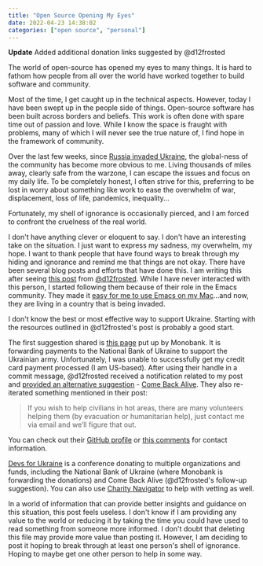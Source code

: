 ```yaml
---
title: "Open Source Opening My Eyes"
date: 2022-04-23 14:38:02
categories: ["open source", "personal"]
---
```


**Update** Added additional donation links suggested by @d12frosted

The world of open-source has opened my eyes to many things. It is hard to fathom how people from all over the world have worked together to build software and community.

Most of the time, I get caught up in the technical aspects. However, today I have been swept up in the people side of things. Open-source software has been built across borders and beliefs. This work is often done with spare time out of passion and love. While I know the space is fraught with problems, many of which I will never see the true nature of, I find hope in the framework of community.

Over the last few weeks, since [Russia invaded Ukraine](https://en.wikipedia.org/wiki/2022_Russian_invasion_of_Ukraine), the global-ness of the community has become more obvious to me. Living thousands of miles away, clearly safe from the warzone, I can escape the issues and focus on my daily life. To be completely honest, I often strive for this, preferring to be lost in worry about something like work to ease the overwhelm of war, displacement, loss of life, pandemics, inequality...

Fortunately, my shell of ignorance is occasionally pierced, and I am forced to confront the cruelness of the real world.

I don't have anything clever or eloquent to say. I don't have an interesting take on the situation. I just want to express my sadness, my overwhelm, my hope. I want to thank people that have found ways to break through my hiding and ignorance and remind me that things are not okay. There have been several blog posts and efforts that have done this. I am writing this after seeing [this post](https://d12frosted.io/posts/2022-03-03-war.html) from [@d12frosted](https://github.com/d12frosted). While I have never interacted with this person, I started following them because of their role in the Emacs community. They made it [easy for me to use Emacs on my Mac](https://github.com/d12frosted/homebrew-emacs-plus)...and now, they are living in a country that is being invaded.

I don't know the best or most effective way to support Ukraine. Starting with the resources outlined in @d12frosted's post is probably a good start.

The first suggestion shared is [this page](https://uahelp.monobank.ua/) put up by Monobank. It is forwarding payments to the National Bank of Ukraine to support the Ukrainian army. Unfortunately, I was unable to successfully get my credit card payment processed (I am US-based). After using their handle in a commit message, @d12frosted received a notification related to my post and [provided an alternative suggestion](https://github.com/tmr08c/tmr08c.github.io/commit/cfc3241853cb39cc7f2725dcafa39aadb538da55#r72001521) - [Come Back Alive](https://www.comebackalive.in.ua/donate). They also re-iterated something mentioned in their post:

> If you wish to help civilians in hot areas, there are many volunteers helping them (by evacuation or humanitarian help), just contact me via email and we’ll figure that out.

You can check out their [GitHub profile](https://github.com/d12frosted) or [this comments](https://github.com/tmr08c/tmr08c.github.io/commit/cfc3241853cb39cc7f2725dcafa39aadb538da55#r72001521) for contact information.

[Devs for Ukraine](https://www.devsforukraine.io) is a conference donating to multiple organizations and funds, including the National Bank of Ukraine (where Monobank is forwarding the donations) and Come Back Alive (@d12frosted's follow-up suggestion). You can also use [Charity Navigator](https://www.charitynavigator.org/index.cfm?bay=content.view&cpid=9366) to help with vetting as well.

In a world of information that can provide better insights and guidance on this situation, this post feels useless. I don't know if I am providing any value to the world or reducing it by taking the time you could have used to read something from someone more informed. I don't doubt that deleting this file may provide more value than posting it. However, I am deciding to post it hoping to break through at least one person's shell of ignorance. Hoping to maybe get one other person to help in some way.
